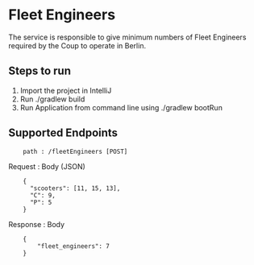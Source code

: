 Fleet Engineers
=====
The service is responsible to give minimum numbers of Fleet Engineers required by the Coup to operate in Berlin.

Steps to run
---
1. Import the project in IntelliJ
2. Run ./gradlew build
3. Run Application from command line using ./gradlew bootRun

Supported Endpoints
---
        path : /fleetEngineers [POST]

Request : Body (JSON)

        { 
          "scooters": [11, 15, 13], 
          "C": 9,
          "P": 5
        }
        
Response : Body

        {
            "fleet_engineers": 7
        }
